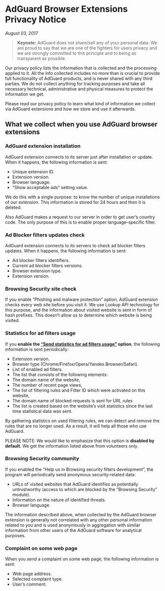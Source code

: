 # AdGuard Browser Extensions Privacy Notice
*August 03, 2017*

> **Keynote:** AdGuard does not share/sell any of your personal data. We are proud to say that we are one of the fighters for users privacy and we are strongly committed to this principle and to being as transparent as possible.

Our privacy policy lists the information that is collected and the processing applied to it. All the info collected includes no more than is crucial to provide full functionality of AdGuard products, and is never shared with any third parties. We do not collect anything for tracking purposes and take all necessary technical, administrative and physical measures to protect the information we get.

Please read our privacy policy to learn what kind of information we collect via AdGuard extensions and how we store and use it afterwards.

## What we collect when you use AdGuard browser extensions
### AdGuard extension installation
AdGuard extension connects to its server just after installation or update. When it happens, the following information is sent:
* Unique extension ID.
* Extension version.
* Browser language.
* “Show acceptable ads” setting value.

We do this with a single purpose: to know the number of unique installations of our extension. This information is stored for 24 hours and then it is deleted.

Also AdGuard makes a request to our server in order to get user’s country code. The only purpose of this is to enable proper language-specific filter.

### Ad Blocker filters updates check
AdGuard extension connects to its servers to check ad blocker filters updates. When it happens, the following information is sent:
* Ad blocker filters identifiers.
* Current ad blocker filters versions.
* Browser extension type.
* Extension version.

### Browsing Security site check
If you enable “Phishing and malware protection” option, AdGuard extension checks every web site before you visit it. We use Lookup API technology for this purpose, and the information about visited website is sent in form of hash prefixes. This doesn’t allow us to determine which website is being visited.
 
### Statistics for ad filters usage
If you **enable the [“Send statistics for ad filters usage”](https://kb.adguard.com/en/general/filter-rules-statistics) option**, the following information is sent periodically: 
* Extension version.
* Browser type (Chrome/Firefox/Opera/Yandex.Browser/Safari).
* List of enabled ad filters.
* The list that consists of the following elements: 
* The domain name of the website, 
* The number of recent page views, 
* The list of filtering rules and Filter ID which were activated on this website, 
* The domain name of blocked requests is sent for URL rules 
* The list is created based on the website’s visit statistics since the last time statistical data was sent.

By gathering statistics on used filtering rules, we can detect and remove the rules that are no longer used. As a result, it will help all those who use AdGuard.

PLEASE NOTE: We would like to emphasize that this option is **disabled by default**. We get the information listed above from volunteers only.

### Browsing Security community
If you enabled the “Help us in Browsing security filters development”, the program will periodically send anonymous security-related data:
* URLs of visited websites that AdGuard identifies as potentially untrustworthy (access to which are blocked by the “Browsing Security” module).
* Information on the nature of identified threats.
* Browser language.

The information described above, when collected by the AdGuard browser extension is generally not correlated with any other personal information related to you and is used anonymously in aggregation with similar information from other users of the AdGuard software for analytical purposes.

### Complaint on some web page
When you send a complaint on some web page, the following information is sent:
* Web page address.
* Selected complaint type.
* User’s comment.

